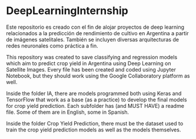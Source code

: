 # DeepLearningInternship
Este repositorio es creado con el fin de alojar proyectos de deep learning relacionados a la predicción de rendimiento de cultivo en Argentina a partir de imágenes satelitales. También se incluyen diversas arquitecturas de redes neuronales como práctica a fin.

This repository was created to save classifying and regression models which aim to predict crop yield in Argentina using Deep Learning on Satellite Images. Every file has been created and coded using Jupyter Notebook, but they should work using the Google Collaboratory platform as well.

Inside the folder IA, there are models programmed both using Keras and TensorFlow that work as a base (as a practice) to develop the final models for crop yield prediction. Each subfolder has (and MUST HAVE) a readme file. Some of them are in English, some in Spanish. 

Inside the folder Crop Yield Prediction, there must be the dataset used to train the crop yield prediction models as well as the models themselves.


